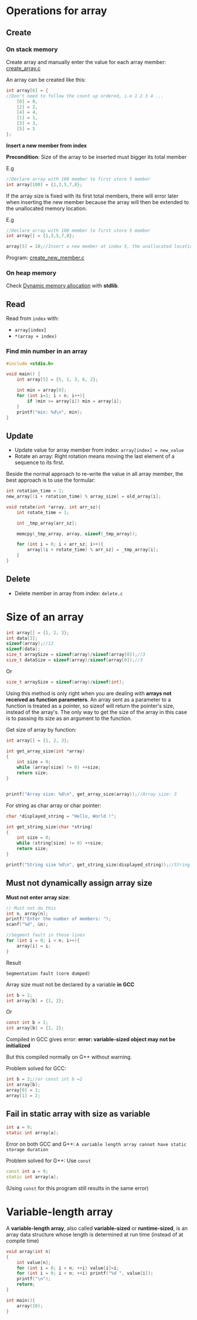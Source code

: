# Operations for array

## Create

### On stack memory

Create array and manually enter the value for each array member: [create_array.c](create_array.c)

An array can be created like this:

```c
int array[6] = {
//Don't need to follow the count up ordered, i.e 1 2 3 4 ...
    [0] = 0,
    [2] = 2,
    [4] = 4,
    [1] = 1,
    [3] = 3,
    [5] = 5
};
```

**Insert a new member from index**

**Precondition**: Size of the array to be inserted must bigger its total member

E.g 

```c
//Declare array with 100 member to first store 5 member
int array[100] = {1,3,5,7,8};
```

If the array size is fixed with its first total members, there will error later when inserting the new member because the array will then be extended to the unallocated memory location.

E.g

```c
//Declare array with 100 member to first store 5 member
int array[] = {1,3,5,7,8};

array[5] = 10;//Insert a new member at index 5, the unallocated location, result in memory segment fault
```

Program: [create_new_member.c](create_new_member.c)
 
### On heap memory

Check [Dynamic memory allocation](https://github.com/TranPhucVinh/C/blob/master/Physical%20layer/Memory/Dynamic%20memory%20allocation/API.md) with **stdlib**.

## Read

Read from ``index`` with:

* ``array[index]``
* ``*(array + index)``
### Find min number in an array

```c
#include <stdio.h>

void main() {
	int array[5] = {5, 1, 3, 6, 2};

    int min = array[0];
    for (int i=1; i < n; i++){
        if (min >= array[i]) min = array[i];
	}
    printf("min: %d\n", min);
}
```

## Update

* Update value for array member from index: ``array[index] = new_value``
* Rotate an array: Right rotation means moving the last element of a sequence to its first.

Beside the normal approach to re-write the value in all array member, the best approach is to use the formular:

```c
int rotation_time = 1;
new_array[(i + rotation_time) % array_size] = old_array[i];
```
```c
void rotate(int *array, int arr_sz){
    int rotate_time = 1;

    int _tmp_array[arr_sz];

    memcpy(_tmp_array, array, sizeof(_tmp_array));

    for (int i = 0; i < arr_sz; i++){
        array[(i + rotate_time) % arr_sz] = _tmp_array[i];
    }
}
```
## Delete

* Delete member in array from index: ``delete.c`` 

# Size of an array

```c
int array[] = {1, 2, 3};
int data[3];
sizeof(array);//12
sizeof(data);
size_t arraySize = sizeof(array)/sizeof(array[0]);//3
size_t dataSize = sizeof(array)/sizeof(array[0]);//3
```
Or
```c
size_t arraySize = sizeof(array)/sizeof(int);
```

Using this method is only right when you are dealing with **arrays not received as function parameters**. An array sent as a parameter to a function is treated as a pointer, so sizeof will return the pointer's size, instead of the array's. The only way to get the size of the array in this case is to passing its size as an argument to the function.

Get size of array by function:

```c
int array[] = {1, 2, 3};

int get_array_size(int *array)
{
    int size = 0;
    while (array[size] != 0) ++size;
    return size;
}


printf("Array size: %d\n", get_array_size(array));//Array size: 3
```

For string as char array or char pointer:

```c
char *displayed_string = "Hello, World !";

int get_string_size(char *string)
{
    int size = 0;
    while (string[size] != 0) ++size;
    return size;
}

printf("String size %d\n", get_string_size(displayed_string));//String size: 14
```

## Must not dynamically assign array size

**Must not enter array size**:

```c
// Must not do this
int n, array[n];
printf("Enter the number of members: ");
scanf("%d", &n);

//Segment fault in those lines
for (int i = 0; i < n; i++){    
    array[i] = i;
}
```

Result

```
Segmentation fault (core dumped)
```

Array size must not be declared by a variable **in GCC**

```c
int b = 2;
int array[b] = {1, 2};
```

Or

```c
const int b = 2;
int array[b] = {1, 2};
```

Compiled in GCC gives error: **error: variable-sized object may not be initialized**

But this compiled normally on G++ without warning.

Problem solved for GCC:

```c
int b = 2;//or const int b =2
int array[b];
array[0] = 1;
array[1] = 2;
```

## Fail in static array with size as variable

```c
int a = 9;
static int array[a];
```
Error on both GCC and G++: ``A variable length array cannot have static storage duration``

Problem solved for G++: Use ``const``

```cpp
const int a = 9;
static int array[a];
```
(Using ``const`` for this program still results in the same error)
# Variable-length array
A **variable-length array**, also called **variable-sized** or **runtime-sized**, is an array data structure whose length is determined at run time (instead of at compile time)
```c
void array(int n)
{
    int value[n];
    for (int i = 0; i < n; ++i) value[i]=i;
    for (int i = 0; i < n; ++i) printf("%d ", value[i]);
    printf("\n");
    return;
}

int main(){
    array(10);
}
```
